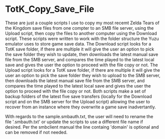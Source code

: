 # TotK_Copy_Save_File
These are just a couple scripts I use to copy my most recemt Zelda Tears of the Kingdom save files from one compter to an SMB file server, using the Upload script, then copy the files to another computer using the Download script.
These scripts were written to work with the folder structure the Yuzu emulator uses to store game save data.
The Download script looks for a TotK save folder, if there are multiple it will give the user an option to pick the save folder they wish to update, then downloads the latest manual save file from the SMB server, and compares the time played to the latest local save and gives the user the option to proceed with the file copy or not.
The Upload script looks for a TotK save folder, if there are multiple it will give the user an option to pick the save folder they wish to upload to the SMB server, then downloads the latest manual save file from the SMB server, and compares the time played to the latest local save and gives the user the option to proceed with the file copy or not.
Both scripts make a set of backup folders of the latest five save transfers (locally for the Download script and on the SMB server for the Upload script) allowing the user to recover from an instance where they overwrite a game save inadvertantly.

With regards to the sample.smbauth.txt, the user will need to rename the file '.smbauth.txt' or update the scripts to use a different file name if desired. Per the smbclient manual the line containg 'domain' is optional and can be removed if not needed.
